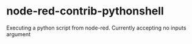 # node-red-contrib-pythonshell
Executing a python script from node-red. Currently accepting no inputs argument
